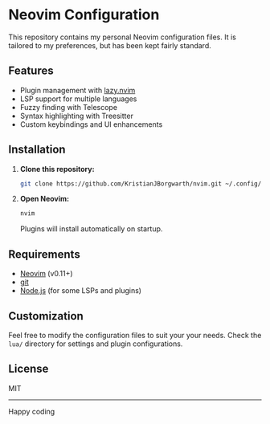 # Neovim Configuration

This repository contains my personal Neovim configuration files. It is tailored to my preferences, but has been kept fairly standard.

## Features

- Plugin management with [lazy.nvim](https://github.com/folke/lazy.nvim) 
- LSP support for multiple languages
- Fuzzy finding with Telescope
- Syntax highlighting with Treesitter
- Custom keybindings and UI enhancements

## Installation

1. **Clone this repository:**
    ```sh
    git clone https://github.com/KristianJBorgwarth/nvim.git ~/.config/nvim
    ```

2. **Open Neovim:**
    ```sh
    nvim
    ```
    Plugins will install automatically on startup.

## Requirements

- [Neovim](https://neovim.io/) (v0.11+)
- [git](https://git-scm.com/)
- [Node.js](https://nodejs.org/) (for some LSPs and plugins)

## Customization

Feel free to modify the configuration files to suit your your needs. Check the `lua/` directory for settings and plugin configurations.

## License

MIT

---

Happy coding
